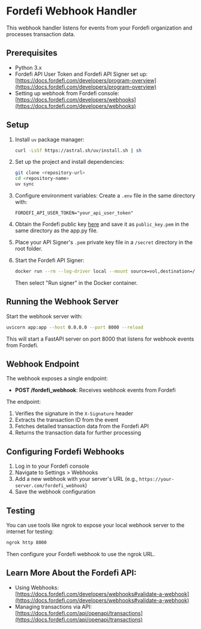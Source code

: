 # Fordefi Webhook Handler

This webhook handler listens for events from your Fordefi organization and processes transaction data.

## Prerequisites

- Python 3.x
- Fordefi API User Token and Fordefi API Signer set up: [https://docs.fordefi.com/developers/program-overview](https://docs.fordefi.com/developers/program-overview)
- Setting up webhook from Fordefi console: [https://docs.fordefi.com/developers/webhooks](https://docs.fordefi.com/developers/webhooks)

## Setup

1. Install `uv` package manager:
   ```bash
   curl -LsSf https://astral.sh/uv/install.sh | sh
   ```

2. Set up the project and install dependencies:
   ```bash
   git clone <repository-url>
   cd <repository-name>
   uv sync

2. Configure environment variables:
   Create a `.env` file in the same directory with:
   ```plaintext
   FORDEFI_API_USER_TOKEN="your_api_user_token"
   ```

3. Obtain the Fordefi public key [here](https://docs.fordefi.com/developers/webhooks#validate-a-webhook) and save it as `public_key.pem` in the same directory as the app.py file.

4. Place your API Signer's `.pem` private key file in a `/secret` directory in the root folder.

5. Start the Fordefi API Signer:
   ```bash
   docker run --rm --log-driver local --mount source=vol,destination=/storage -it fordefi.jfrog.io/fordefi/api-signer:latest
   ```
   Then select "Run signer" in the Docker container.

## Running the Webhook Server

Start the webhook server with:
```bash
uvicorn app:app --host 0.0.0.0 --port 8000 --reload
```

This will start a FastAPI server on port 8000 that listens for webhook events from Fordefi.

## Webhook Endpoint

The webhook exposes a single endpoint:

- **POST /fordefi_webhook**: Receives webhook events from Fordefi

The endpoint:
1. Verifies the signature in the `X-Signature` header
2. Extracts the transaction ID from the event
3. Fetches detailed transaction data from the Fordefi API
4. Returns the transaction data for further processing

## Configuring Fordefi Webhooks

1. Log in to your Fordefi console
2. Navigate to Settings > Webhooks
3. Add a new webhook with your server's URL (e.g., `https://your-server.com/fordefi_webhook`)
4. Save the webhook configuration

## Testing

You can use tools like ngrok to expose your local webhook server to the internet for testing:

```bash
ngrok http 8000
```

Then configure your Fordefi webhook to use the ngrok URL.

## Learn More About the Fordefi API:

- Using Webhooks: [https://docs.fordefi.com/developers/webhooks#validate-a-webhook](https://docs.fordefi.com/developers/webhooks#validate-a-webhook)
- Managing transactions via API: [https://docs.fordefi.com/api/openapi/transactions](https://docs.fordefi.com/api/openapi/transactions)